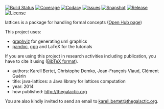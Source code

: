 [![Build Status](https://img.shields.io/travis/thegalactic/java-lattices.svg)](https://travis-ci.org/thegalactic/java-lattices)
[![Coverage](https://img.shields.io/coveralls/thegalactic/java-lattices.svg)](https://coveralls.io/github/thegalactic/java-lattices)
[![Codacy](https://api.codacy.com/project/badge/Grade/374171f126954caab1f513daa3be3684)](https://www.codacy.com/app/chdemko_2840/java-lattices)
[![Issues](https://img.shields.io/github/issues/thegalactic/java-lattices.svg)](https://github.com/thegalactic/java-lattices/issues)
[![Snapshot](http://img.shields.io/badge/snapshot-2.0.0-orange.svg)](https://github.com/thegalactic/java-lattices)
[![Release](http://img.shields.io/badge/release-1.0.0-blue.svg)](https://github.com/thegalactic/java-lattices/tree/1.0.0)
[![License](http://img.shields.io/badge/license-CeCILL--B-blue.svg)](http://www.cecill.info/licences/Licence_CeCILL-B_V1-en.html)

lattices is a package for handling formal concepts ([Open Hub page](https://www.openhub.net/p/java-lattices))

This project uses:

* [graphviz](http://www.graphviz.org/) for generating uml graphics
* [pandoc](http://johnmacfarlane.net/pandoc/), [gpp](http://en.nothingisreal.com/wiki/GPP/) and LaTeX for the tutorials

If you are using this project in research activities including publication, you have to cite it using ([BibTeX format](cite.bib)). 

* authors: Karell Bertet, Christophe Demko, Jean-François Viaud, Clément Guérin
* title: java-lattices: a Java library for lattices computation
* year: 2014
* how published: http://thegalactic.org

You are also kindly invited to send an email to karell.bertet@thegalactic.org.
